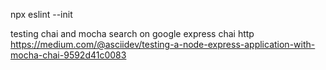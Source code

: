 npx eslint --init

testing
chai and mocha
search on google 
express chai http
https://medium.com/@asciidev/testing-a-node-express-application-with-mocha-chai-9592d41c0083

